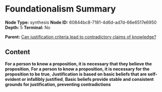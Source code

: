 # Foundationalism Summary

**Node Type:** synthesis
**Node ID:** 60844bc8-7181-4d6d-ad7d-66e6517e6950
**Depth:** 5
**Terminal:** No

**Parent:** [Can justification criteria lead to contradictory claims of knowledge?](can-justification-criteria-lead-to-contradictory-claims-of-knowledge-antithesis-11cd7d94-709f-4424-a251-a7769c03f274.md)

## Content

**For a person to know a proposition, it is necessary that they believe the proposition**, **For a person to know a proposition, it is necessary for the proposition to be true**, **Justification is based on basic beliefs that are self-evident or infallibly justified**, **Basic beliefs provide stable and consistent grounds for justification, preventing contradictions**

